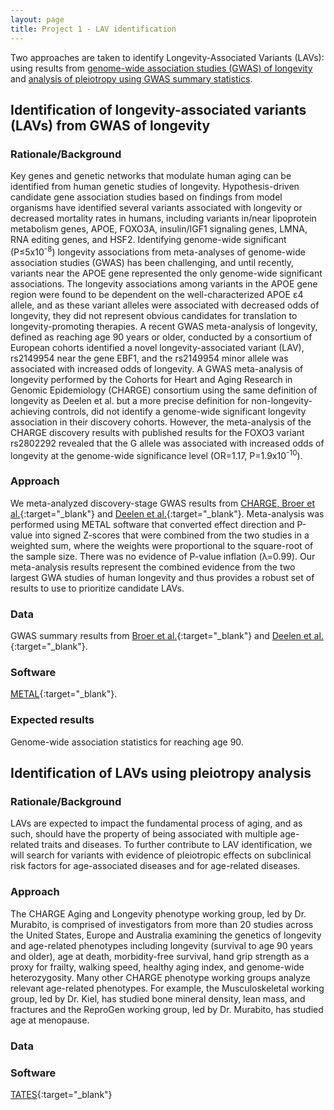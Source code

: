 ```yaml
---
layout: page
title: Project 1 - LAV identification
---
```


Two approaches are taken to identify Longevity-Associated Variants (LAVs): using results from [genome-wide association studies (GWAS) of longevity]({{site.baseurl}}/projects1#GWAS) and [analysis of pleiotropy using GWAS summary statistics]({{site.baseurl}}/projects1#pleiotropy).

## <a name="GWAS"></a> Identification of longevity-associated variants (LAVs) from GWAS of longevity

### Rationale/Background

Key genes and genetic networks that modulate human aging can be identified from human genetic studies of longevity. Hypothesis-driven candidate gene association studies based on findings from model organisms have identified several variants associated with longevity or decreased mortality rates in humans, including variants in/near lipoprotein metabolism genes, APOE, FOXO3A, insulin/IGF1 signaling genes, LMNA, RNA editing genes, and HSF2. Identifying genome-wide significant (P≤5x10<sup>-8</sup>) longevity associations from meta-analyses of genome-wide association studies (GWAS) has been challenging, and until recently, variants near the APOE gene represented the only genome-wide significant associations. The longevity associations among variants in the APOE gene region were found to be dependent on the well-characterized APOE ε4 allele, and as these variant alleles were associated with decreased odds of longevity, they did not represent obvious candidates for translation to longevity-promoting therapies. A recent GWAS meta-analysis of longevity, defined as reaching age 90 years or older, conducted by a consortium of European cohorts identified a novel longevity-associated variant (LAV), rs2149954 near the gene EBF1, and the rs2149954 minor allele was associated with increased odds of longevity. A GWAS meta-analysis of longevity performed by the Cohorts for Heart and Aging Research in Genomic Epidemiology (CHARGE) consortium using the same definition of longevity as Deelen et al. but a more precise definition for non-longevity-achieving controls, did not identify a genome-wide significant longevity association in their discovery cohorts. However, the meta-analysis of the CHARGE discovery results with published results for the FOXO3 variant rs2802292 revealed that the G allele was associated with increased odds of longevity at the genome-wide significance level (OR=1.17, P=1.9x10<sup>-10</sup>). 

### Approach

We meta-analyzed discovery-stage GWAS results from [CHARGE, Broer et al.](http://www.ncbi.nlm.nih.gov/pubmed/25199915){:target="_blank"} and [Deelen et al.](http://www.ncbi.nlm.nih.gov/pubmed/24688116){:target="_blank"}. Meta-analysis was performed using METAL software that converted effect direction and P-value into signed Z-scores that were combined from the two studies in a weighted sum, where the weights were proportional to the square-root of the sample size. There was no evidence of P-value inflation (λ=0.99). Our meta-analysis results represent the combined evidence from the two largest GWA studies of human longevity and thus provides a robust set of results to use to prioritize candidate LAVs.

### Data

GWAS summary results from [Broer et al.](http://www.ncbi.nlm.nih.gov/pubmed/25199915){:target="_blank"} and [Deelen et al.](http://www.ncbi.nlm.nih.gov/pubmed/24688116){:target="_blank"}.

### Software

[METAL](http://csg.sph.umich.edu//abecasis/Metal/){:target="_blank"}.

### Expected results

Genome-wide association statistics for reaching age 90. 

## <a name="pleiotropy"></a> Identification of LAVs using pleiotropy analysis

### Rationale/Background

LAVs are expected to impact the fundamental process of aging, and as such, should have the property of being associated with multiple age-related traits and diseases.  To further contribute to LAV identification, we will search for variants with evidence of pleiotropic effects on subclinical risk factors for age-associated diseases and for age-related diseases. 

### Approach

The CHARGE Aging and Longevity phenotype working group, led by Dr. Murabito, is comprised of investigators from more than 20 studies across the United States, Europe and Australia examining the genetics of longevity and age-related phenotypes including longevity (survival to age 90 years and older), age at death, morbidity-free survival, hand grip strength as a proxy for frailty, walking speed, healthy aging index, and genome-wide heterozygosity. Many other CHARGE phenotype working groups analyze relevant age-related phenotypes. For example, the Musculoskeletal working group, led by Dr. Kiel, has studied bone mineral density, lean mass, and fractures and the ReproGen working group, led by Dr. Murabito, has studied age at menopause. 

### Data

### Software

[TATES](http://ctg.cncr.nl/software/tates){:target="_blank"}




